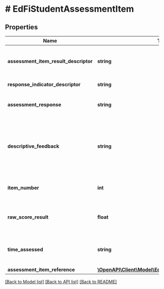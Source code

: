 # # EdFiStudentAssessmentItem

## Properties

Name | Type | Description | Notes
------------ | ------------- | ------------- | -------------
**assessment_item_result_descriptor** | **string** | The analyzed result of a student&#39;s response to an assessment item. |
**response_indicator_descriptor** | **string** | Indicator of the response. | [optional]
**assessment_response** | **string** | A student&#39;s response to a stimulus on a test. | [optional]
**descriptive_feedback** | **string** | The formative descriptive feedback that was given to a student in response to the results from a scored/evaluated assessment item. | [optional]
**item_number** | **int** | The test question number for this student&#39;s test item. | [optional]
**raw_score_result** | **float** | A meaningful raw score of the performance of a student on an assessment item. | [optional]
**time_assessed** | **string** | The overall time a student actually spent during the assessment item. | [optional]
**assessment_item_reference** | [**\OpenAPI\Client\Model\EdFiAssessmentItemReference**](EdFiAssessmentItemReference.md) |  |

[[Back to Model list]](../../README.md#models) [[Back to API list]](../../README.md#endpoints) [[Back to README]](../../README.md)
